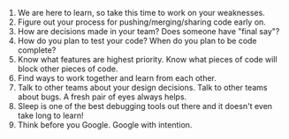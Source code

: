 1. We are here to learn, so take this time to work on your weaknesses.
1. Figure out your process for pushing/merging/sharing code early on.
1. How are decisions made in your team? Does someone have "final say"?
1. How do you plan to test your code? When do you plan to be code complete?
1. Know what features are highest priority. Know what pieces of code will block other pieces of code.
1. Find ways to work together and learn from each other.
1. Talk to other teams about your design decisions. Talk to other teams about bugs. A fresh pair of eyes always helps.
1. Sleep is one of the best debugging tools out there and it doesn't even take long to learn!
1. Think before you Google. Google with intention.
